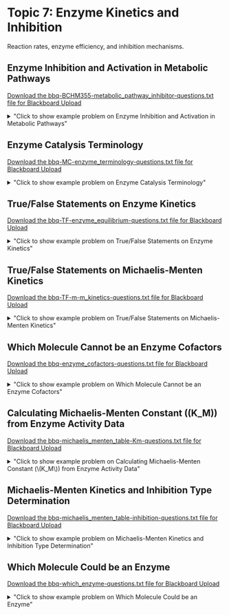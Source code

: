 # Topic 7: Enzyme Kinetics and Inhibition

Reaction rates, enzyme efficiency, and inhibition mechanisms.

## Enzyme Inhibition and Activation in Metabolic Pathways

<a id='raw-url' href='bbq-BCHM355-metabolic_pathway_inhibitor-questions.txt' download>Download the bbq-BCHM355-metabolic_pathway_inhibitor-questions.txt file for Blackboard Upload</a>

<details>
  <summary>"Click to show example problem on Enzyme Inhibition and Activation in Metabolic Pathways"</summary>
  {% include "biochemistry/topic07/BCHM355-metabolic_pathway_inhibitor.html" %}

<br/></details>
## Enzyme Catalysis Terminology

<a id='raw-url' href='bbq-MC-enzyme_terminology-questions.txt' download>Download the bbq-MC-enzyme_terminology-questions.txt file for Blackboard Upload</a>

<details>
  <summary>"Click to show example problem on Enzyme Catalysis Terminology"</summary>
  {% include "biochemistry/topic07/MC-enzyme_terminology.html" %}

<br/></details>
## True/False Statements on Enzyme Kinetics

<a id='raw-url' href='bbq-TF-enzyme_equilibrium-questions.txt' download>Download the bbq-TF-enzyme_equilibrium-questions.txt file for Blackboard Upload</a>

<details>
  <summary>"Click to show example problem on True/False Statements on Enzyme Kinetics"</summary>
  {% include "biochemistry/topic07/TF-enzyme_equilibrium.html" %}

<br/></details>
## True/False Statements on Michaelis-Menten Kinetics

<a id='raw-url' href='bbq-TF-m-m_kinetics-questions.txt' download>Download the bbq-TF-m-m_kinetics-questions.txt file for Blackboard Upload</a>

<details>
  <summary>"Click to show example problem on True/False Statements on Michaelis-Menten Kinetics"</summary>
  {% include "biochemistry/topic07/TF-m-m_kinetics.html" %}

<br/></details>
## Which Molecule Cannot be an Enzyme Cofactors

<a id='raw-url' href='bbq-enzyme_cofactors-questions.txt' download>Download the bbq-enzyme_cofactors-questions.txt file for Blackboard Upload</a>

<details>
  <summary>"Click to show example problem on Which Molecule Cannot be an Enzyme Cofactors"</summary>
  {% include "biochemistry/topic07/enzyme_cofactors.html" %}

<br/></details>
## Calculating Michaelis-Menten Constant (\(K_M\)) from Enzyme Activity Data

<a id='raw-url' href='bbq-michaelis_menten_table-Km-questions.txt' download>Download the bbq-michaelis_menten_table-Km-questions.txt file for Blackboard Upload</a>

<details>
  <summary>"Click to show example problem on Calculating Michaelis-Menten Constant (\(K_M\)) from Enzyme Activity Data"</summary>
  {% include "biochemistry/topic07/michaelis_menten_table-Km.html" %}

<br/></details>
## Michaelis-Menten Kinetics and Inhibition Type Determination

<a id='raw-url' href='bbq-michaelis_menten_table-inhibition-questions.txt' download>Download the bbq-michaelis_menten_table-inhibition-questions.txt file for Blackboard Upload</a>

<details>
  <summary>"Click to show example problem on Michaelis-Menten Kinetics and Inhibition Type Determination"</summary>
  {% include "biochemistry/topic07/michaelis_menten_table-inhibition.html" %}

<br/></details>
## Which Molecule Could be an Enzyme

<a id='raw-url' href='bbq-which_enzyme-questions.txt' download>Download the bbq-which_enzyme-questions.txt file for Blackboard Upload</a>

<details>
  <summary>"Click to show example problem on Which Molecule Could be an Enzyme"</summary>
  {% include "biochemistry/topic07/which_enzyme.html" %}

<br/></details>
